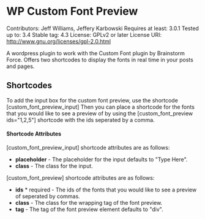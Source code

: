 # WP Custom Font Preview

Contributors: Jeff Williams, Jeffery Karbowski
Requires at least: 3.0.1
Tested up to: 3.4
Stable tag: 4.3
License: GPLv2 or later
License URI: http://www.gnu.org/licenses/gpl-2.0.html

A wordpress plugin to work with the Custom Font plugin by Brainstorm Force. Offers two shortcodes to display the fonts in real time in your posts and pages.

## Shortcodes

To add the input box for the custom font preview, use the shortcode \[custom\_font\_preview\_input\]
Then you can place a shortcode for the fonts that you would like to see a preview of by using the \[custom\_font\_preview ids="1,2,5"\] shortcode with the ids seperated by a comma.

#### Shortcode Attributes

\[custom\_font\_preview\_input\] shortcode attributes are as follows:

*   **placeholder** - The placeholder for the input defaults to "Type Here".
*   **class** - The class for the input.

\[custom\_font\_preview\] shortcode attributes are as follows:

*   **ids** \* required - The ids of the fonts that you would like to see a preview of seperated by commas.
*   **class** - The class for the wrapping tag of the font preview.
*   **tag** - The tag of the font preview element defaults to "div".
